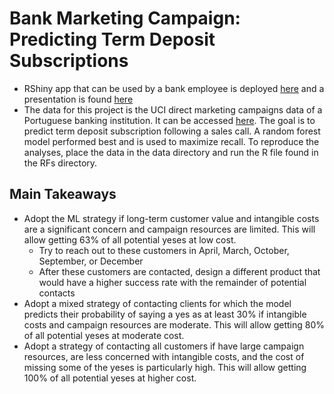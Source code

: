 # Bank Marketing Campaign: Predicting Term Deposit Subscriptions
- RShiny app that can be used by a bank employee is deployed [here](https://dpopovvelasco.shinyapps.io/BankMarketingApp/) and a presentation is found [here](https://drive.google.com/file/d/1uv1JDQV1Ckh6hukaakFhP_SEgD5UR4Pp/view?usp=sharing)
- The data for this project is the UCI direct marketing campaigns data of a Portuguese banking institution. It can be accessed [here](https://archive.ics.uci.edu/ml/datasets/Bank+Marketing#). The goal is to predict term deposit subscription following a sales call.  A random forest model performed best and is used to maximize recall.  To reproduce the analyses, place the data in the data directory and run the R file found in the RFs directory.

## Main Takeaways

- Adopt the ML strategy if long-term customer value and intangible costs are a significant concern and campaign resources are limited. This will allow getting 63% of all potential yeses at low cost.
   - Try to reach out to these customers in April, March, October, September, or December
   - After these customers are contacted, design a different product that would have a higher success rate with the remainder of potential contacts
- Adopt a mixed strategy of contacting clients for which the model predicts their probability of saying a yes as at least 30% if intangible costs and campaign resources are moderate. This will allow getting 80% of all potential yeses at moderate cost.
- Adopt a strategy of contacting all customers if have large campaign resources, are less concerned with intangible costs, and the cost of missing some of the yeses is particularly high. This will allow getting 100% of all potential yeses at higher cost.

